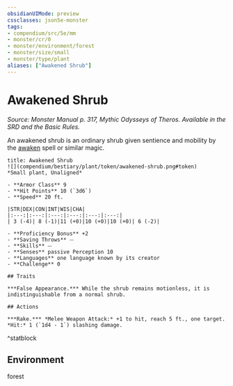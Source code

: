```yaml
---
obsidianUIMode: preview
cssclasses: json5e-monster
tags:
- compendium/src/5e/mm
- monster/cr/0
- monster/environment/forest
- monster/size/small
- monster/type/plant
aliases: ["Awakened Shrub"]
---
```

# Awakened Shrub
*Source: Monster Manual p. 317, Mythic Odysseys of Theros. Available in the SRD and the Basic Rules.*  

An awakened shrub is an ordinary shrub given sentience and mobility by the [awaken](awaken.md) spell or similar magic.

```ad-statblock
title: Awakened Shrub
![](compendium/bestiary/plant/token/awakened-shrub.png#token)
*Small plant, Unaligned*

- **Armor Class** 9 
- **Hit Points** 10 (`3d6`)
- **Speed** 20 ft.

|STR|DEX|CON|INT|WIS|CHA|
|:---:|:---:|:---:|:---:|:---:|:---:|
| 3 (-4)| 8 (-1)|11 (+0)|10 (+0)|10 (+0)| 6 (-2)|

- **Proficiency Bonus** +2
- **Saving Throws** ⏤
- **Skills** ⏤
- **Senses** passive Perception 10
- **Languages** one language known by its creator
- **Challenge** 0

## Traits

***False Appearance.*** While the shrub remains motionless, it is indistinguishable from a normal shrub.

## Actions

***Rake.*** *Melee Weapon Attack:* +1 to hit, reach 5 ft., one target. *Hit:* 1 (`1d4 - 1`) slashing damage.
```
^statblock

## Environment

forest
